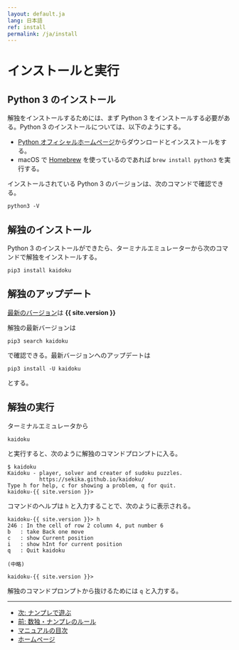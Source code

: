 ```yaml
---
layout: default.ja
lang: 日本語
ref: install
permalink: /ja/install
---
```


# インストールと実行

## Python 3 のインストール

解独をインストールするためには、まず Python 3 をインストールする必要がある。Python 3 のインストールについては、以下のようにする。

- [Python オフィシャルホームページ](https://www.python.org/)からダウンロードとインスストールをする。
- macOS で [Homebrew](https://brew.sh/) を使っているのであれば  `brew install python3` を実行する。

インストールされている Python 3 のバージョンは、次のコマンドで確認できる。

    python3 -V

## 解独のインストール

Python 3 のインストールができたら、ターミナルエミュレーターから次のコマンドで解独をインストールする。

    pip3 install kaidoku

## 解独のアップデート

[最新のバージョン](https://pypi.python.org/pypi/kaidoku)は **{{ site.version }}**

解独の最新バージョンは

    pip3 search kaidoku

で確認できる。最新バージョンへのアップデートは

    pip3 install -U kaidoku
 
とする。

## 解独の実行

ターミナルエミュレータから

    kaidoku

と実行すると、次のように解独のコマンドプロンプトに入る。

    $ kaidoku
    Kaidoku - player, solver and creater of sudoku puzzles.
              https://sekika.github.io/kaidoku/
    Type h for help, c for showing a problem, q for quit.
    kaidoku-{{ site.version }}>

コマンドのヘルプは `h` と入力することで、次のように表示される。

```
kaidoku-{{ site.version }}> h
246 : In the cell of row 2 column 4, put number 6
b   : take Back one move
c   : show Current position
i   : show hInt for current position
q   : Quit kaidoku

(中略)

kaidoku-{{ site.version }}> 
```

解独のコマンドプロンプトから抜けるためには `q` と入力する。

- - -

- [次: ナンプレで遊ぶ](./play)
- [前: 数独・ナンプレのルール](./rule)
- [マニュアルの目次](./#マニュアル)
- [ホームページ](./)
